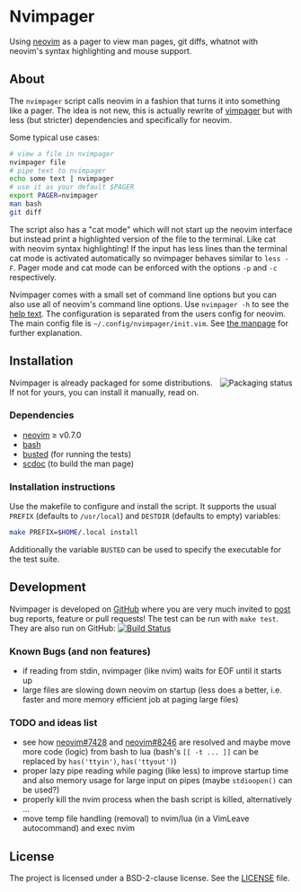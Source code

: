 # Nvimpager

Using [neovim] as a pager to view man pages, git diffs, whatnot with neovim's
syntax highlighting and mouse support.

## About

The `nvimpager` script calls neovim in a fashion that turns it into something
like a pager.  The idea is not new, this is actually rewrite of [vimpager] but
with less (but stricter) dependencies and specifically for neovim.

Some typical use cases:

```sh
# view a file in nvimpager
nvimpager file
# pipe text to nvimpager
echo some text | nvimpager
# use it as your default $PAGER
export PAGER=nvimpager
man bash
git diff
```

The script also has a "cat mode" which will not start up the neovim interface
but instead print a highlighted version of the file to the terminal.  Like cat
with neovim syntax highlighting!  If the input has less lines than the terminal
cat mode is activated automatically so nvimpager behaves similar to `less -F`.
Pager mode and cat mode can be enforced with the options `-p` and `-c`
respectively.

Nvimpager comes with a small set of command line options but you can also use
all of neovim's command line options.  Use `nvimpager -h` to see the [help
text][options].  The configuration is separated from the users config for
neovim.  The main config file is `~/.config/nvimpager/init.vim`.  See [the
manpage][configuration] for further explanation.

## Installation

<a href="https://repology.org/metapackage/nvimpager/versions">
    <img src="https://repology.org/badge/vertical-allrepos/nvimpager.svg"
	 alt="Packaging status" align="right">
</a>

Nvimpager is already packaged for some distributions. If not for yours, you can
install it manually, read on.

### Dependencies

* [neovim] ≥ v0.7.0
* [bash]
* [busted] (for running the tests)
* [scdoc] (to build the man page)

### Installation instructions

Use the makefile to configure and install the script.  It supports the usual
`PREFIX` (defaults to `/usr/local`) and `DESTDIR` (defaults to empty)
variables:

```sh
make PREFIX=$HOME/.local install
```

Additionally the variable `BUSTED` can be used to specify the executable for
the test suite.

## Development

Nvimpager is developed on [GitHub][nvimpager] where you are very much invited
to [post][issues] bug reports, feature or pull requests!  The test can be run
with `make test`.  They are also run on GitHub: [![Build Status]][ghactions]

### Known Bugs (and non features)

* if reading from stdin, nvimpager (like nvim) waits for EOF until it starts up
* large files are slowing down neovim on startup (less does a better, i.e.
  faster and more memory efficient job at paging large files)

### TODO and ideas list

* see how [neovim#7428](https://github.com/neovim/neovim/issues/7438) and
  [neovim#8246](https://github.com/neovim/neovim/issues/8246) are resolved and
  maybe move more code (logic) from bash to lua (bash's `[[ -t ... ]]` can be
  replaced by `has('ttyin')`, `has('ttyout')`)
* proper lazy pipe reading while paging (like less) to improve startup time and
  also memory usage for large input on pipes (maybe `stdioopen()` can be used?)
* properly kill the nvim process when the bash script is killed, alternatively
  ...
* move temp file handling (removal) to nvim/lua (in a VimLeave autocommand) and
  exec nvim

## License

The project is licensed under a BSD-2-clause license.  See the
[LICENSE](./LICENSE) file.

[nvimpager]: https://github.com/lucc/nvimpager
[issues]: https://github.com/lucc/nvimpager/issues
[options]: ./nvimpager.md#command-line-options
[configuration]: ./nvimpager.md#configuration
[neovim]: https://github.com/neovim/neovim
[vimpager]: https://github.com/rkitover/vimpager
[bash]: https://www.gnu.org/software/bash/bash.html
[busted]: https://olivinelabs.com/busted/
[scdoc]: https://git.sr.ht/~sircmpwn/scdoc
[Build Status]: https://github.com/lucc/nvimpager/actions/workflows/blank.yml/badge.svg
[ghactions]: https://github.com/lucc/nvimpager/actions
